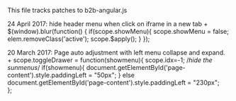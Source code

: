 This file tracks patches to b2b-angular.js

24 April 2017: hide header menu when click on iframe in a new tab
+
$(window).blur(function() {
                	if(scope.showMenu){
               	 	 scope.showMenu = false;
                     elem.removeClass('active');
                     scope.$apply();
               	 	}
                });

20 March 2017: Page auto adjustment with left menu collapse and expand.
+
scope.toggleDrawer = function(showmenu){
	scope.idx=-1; /*hide the sunmenus*/
	if(showmenu){
		document.getElementById('page-content').style.paddingLeft = "50px";
	}
	else
		document.getElementById('page-content').style.paddingLeft = "230px";           	
};
